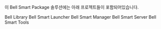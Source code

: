 이 Bell Smart Package 솔루션에는 아래  프로젝트들이 포함되어있습니다.

Bell Library
Bell Smart Launcher
Bell Smart Manager
Bell Smart Server
Bell Smart Tools